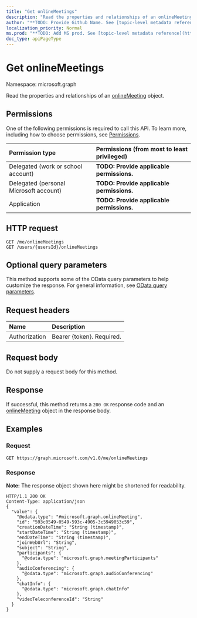 ```yaml
---
title: "Get onlineMeetings"
description: "Read the properties and relationships of an onlineMeeting object."
author: "**TODO: Provide Github Name. See [topic-level metadata reference](https://msgo.azurewebsites.net/add/document/guidelines/metadata.html#topic-level-metadata)**"
localization_priority: Normal
ms.prod: "**TODO: Add MS prod. See [topic-level metadata reference](https://msgo.azurewebsites.net/add/document/guidelines/metadata.html#topic-level-metadata)**"
doc_type: apiPageType
---
```


# Get onlineMeetings

Namespace: microsoft.graph

Read the properties and relationships of an [onlineMeeting](../resources/onlinemeeting.md) object.

## Permissions
One of the following permissions is required to call this API. To learn more, including how to choose permissions, see [Permissions](/concepts/permissions-reference.md).

|Permission type|Permissions (from most to least privileged)|
|:---|:---|
|Delegated (work or school account)|**TODO: Provide applicable permissions.**|
|Delegated (personal Microsoft account)|**TODO: Provide applicable permissions.**|
|Application|**TODO: Provide applicable permissions.**|

## HTTP request

<!-- {
  "blockType": "ignored"
}
-->
``` http
GET /me/onlineMeetings
GET /users/{usersId}/onlineMeetings
```

## Optional query parameters
This method supports some of the OData query parameters to help customize the response. For general information, see [OData query parameters](/graph/query-parameters).

## Request headers
|Name|Description|
|:---|:---|
|Authorization|Bearer {token}. Required.|

## Request body
Do not supply a request body for this method.

## Response

If successful, this method returns a `200 OK` response code and an [onlineMeeting](../resources/onlinemeeting.md) object in the response body.

## Examples

### Request
<!-- {
  "blockType": "request",
  "name": "get_onlinemeeting"
}
-->
``` http
GET https://graph.microsoft.com/v1.0/me/onlineMeetings
```


### Response
**Note:** The response object shown here might be shortened for readability.
<!-- {
  "blockType": "response",
  "truncated": true,
  "@odata.type": "microsoft.graph.onlineMeeting"
}
-->
``` http
HTTP/1.1 200 OK
Content-Type: application/json
{
  "value": {
    "@odata.type": "#microsoft.graph.onlineMeeting",
    "id": "593c0549-0549-593c-4905-3c5949053c59",
    "creationDateTime": "String (timestamp)",
    "startDateTime": "String (timestamp)",
    "endDateTime": "String (timestamp)",
    "joinWebUrl": "String",
    "subject": "String",
    "participants": {
      "@odata.type": "microsoft.graph.meetingParticipants"
    },
    "audioConferencing": {
      "@odata.type": "microsoft.graph.audioConferencing"
    },
    "chatInfo": {
      "@odata.type": "microsoft.graph.chatInfo"
    },
    "videoTeleconferenceId": "String"
  }
}
```

